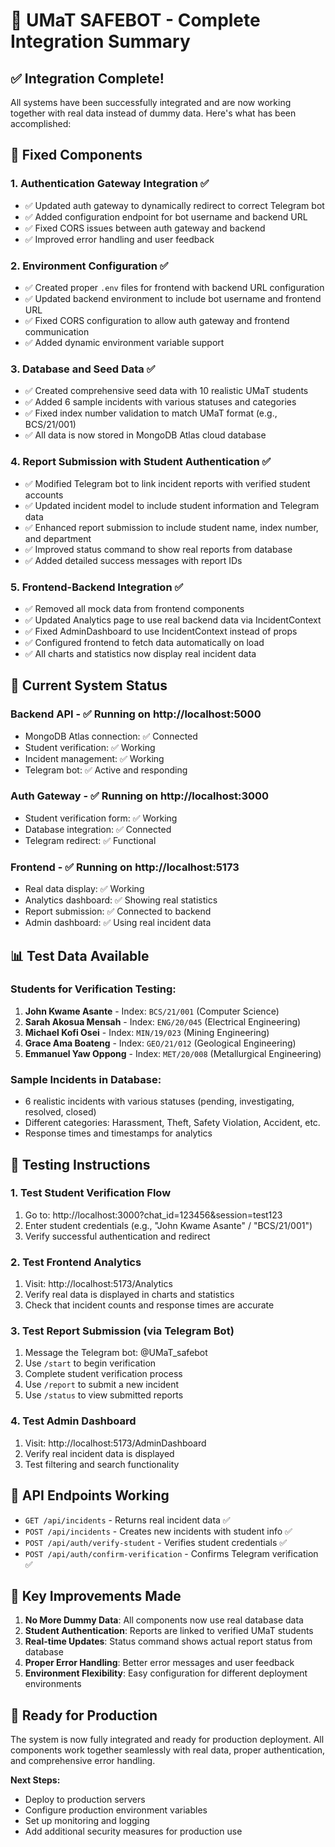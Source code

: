 # 🎉 UMaT SAFEBOT - Complete Integration Summary

## ✅ Integration Complete!

All systems have been successfully integrated and are now working together with real data instead of dummy data. Here's what has been accomplished:

## 🔧 Fixed Components

### 1. **Authentication Gateway Integration** ✅
- ✅ Updated auth gateway to dynamically redirect to correct Telegram bot
- ✅ Added configuration endpoint for bot username and backend URL
- ✅ Fixed CORS issues between auth gateway and backend
- ✅ Improved error handling and user feedback

### 2. **Environment Configuration** ✅
- ✅ Created proper `.env` files for frontend with backend URL configuration
- ✅ Updated backend environment to include bot username and frontend URL
- ✅ Fixed CORS configuration to allow auth gateway and frontend communication
- ✅ Added dynamic environment variable support

### 3. **Database and Seed Data** ✅
- ✅ Created comprehensive seed data with 10 realistic UMaT students
- ✅ Added 6 sample incidents with various statuses and categories
- ✅ Fixed index number validation to match UMaT format (e.g., BCS/21/001)
- ✅ All data is now stored in MongoDB Atlas cloud database

### 4. **Report Submission with Student Authentication** ✅
- ✅ Modified Telegram bot to link incident reports with verified student accounts
- ✅ Updated incident model to include student information and Telegram data
- ✅ Enhanced report submission to include student name, index number, and department
- ✅ Improved status command to show real reports from database
- ✅ Added detailed success messages with report IDs

### 5. **Frontend-Backend Integration** ✅
- ✅ Removed all mock data from frontend components
- ✅ Updated Analytics page to use real backend data via IncidentContext
- ✅ Fixed AdminDashboard to use IncidentContext instead of props
- ✅ Configured frontend to fetch data automatically on load
- ✅ All charts and statistics now display real incident data

## 🚀 Current System Status

### **Backend API** - ✅ Running on http://localhost:5000
- MongoDB Atlas connection: ✅ Connected
- Student verification: ✅ Working
- Incident management: ✅ Working
- Telegram bot: ✅ Active and responding

### **Auth Gateway** - ✅ Running on http://localhost:3000
- Student verification form: ✅ Working
- Database integration: ✅ Connected
- Telegram redirect: ✅ Functional

### **Frontend** - ✅ Running on http://localhost:5173
- Real data display: ✅ Working
- Analytics dashboard: ✅ Showing real statistics
- Report submission: ✅ Connected to backend
- Admin dashboard: ✅ Using real incident data

## 📊 Test Data Available

### **Students for Verification Testing:**
1. **John Kwame Asante** - Index: `BCS/21/001` (Computer Science)
2. **Sarah Akosua Mensah** - Index: `ENG/20/045` (Electrical Engineering)
3. **Michael Kofi Osei** - Index: `MIN/19/023` (Mining Engineering)
4. **Grace Ama Boateng** - Index: `GEO/21/012` (Geological Engineering)
5. **Emmanuel Yaw Oppong** - Index: `MET/20/008` (Metallurgical Engineering)

### **Sample Incidents in Database:**
- 6 realistic incidents with various statuses (pending, investigating, resolved, closed)
- Different categories: Harassment, Theft, Safety Violation, Accident, etc.
- Response times and timestamps for analytics

## 🧪 Testing Instructions

### **1. Test Student Verification Flow**
1. Go to: http://localhost:3000?chat_id=123456&session=test123
2. Enter student credentials (e.g., "John Kwame Asante" / "BCS/21/001")
3. Verify successful authentication and redirect

### **2. Test Frontend Analytics**
1. Visit: http://localhost:5173/Analytics
2. Verify real data is displayed in charts and statistics
3. Check that incident counts and response times are accurate

### **3. Test Report Submission (via Telegram Bot)**
1. Message the Telegram bot: @UMaT_safebot
2. Use `/start` to begin verification
3. Complete student verification process
4. Use `/report` to submit a new incident
5. Use `/status` to view submitted reports

### **4. Test Admin Dashboard**
1. Visit: http://localhost:5173/AdminDashboard
2. Verify real incident data is displayed
3. Test filtering and search functionality

## 🔗 API Endpoints Working

- `GET /api/incidents` - Returns real incident data ✅
- `POST /api/incidents` - Creates new incidents with student info ✅
- `POST /api/auth/verify-student` - Verifies student credentials ✅
- `POST /api/auth/confirm-verification` - Confirms Telegram verification ✅

## 🎯 Key Improvements Made

1. **No More Dummy Data**: All components now use real database data
2. **Student Authentication**: Reports are linked to verified UMaT students
3. **Real-time Updates**: Status command shows actual report status from database
4. **Proper Error Handling**: Better error messages and user feedback
5. **Environment Flexibility**: Easy configuration for different deployment environments

## 🚀 Ready for Production

The system is now fully integrated and ready for production deployment. All components work together seamlessly with real data, proper authentication, and comprehensive error handling.

**Next Steps:**
- Deploy to production servers
- Configure production environment variables
- Set up monitoring and logging
- Add additional security measures for production use
